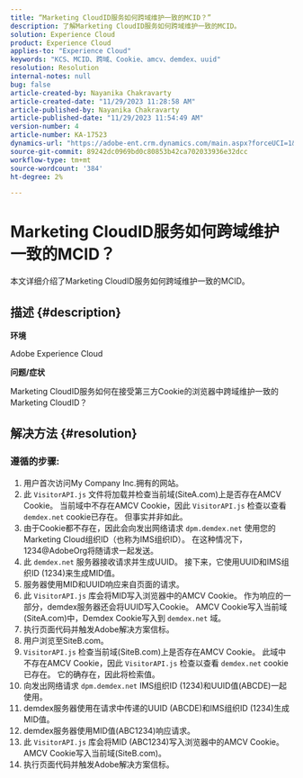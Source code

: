 ```yaml
---
title: “Marketing CloudID服务如何跨域维护一致的MCID？”
description: 了解Marketing CloudID服务如何跨域维护一致的MCID。
solution: Experience Cloud
product: Experience Cloud
applies-to: "Experience Cloud"
keywords: "KCS、MCID、跨域、Cookie、amcv、demdex、uuid"
resolution: Resolution
internal-notes: null
bug: false
article-created-by: Nayanika Chakravarty
article-created-date: "11/29/2023 11:28:58 AM"
article-published-by: Nayanika Chakravarty
article-published-date: "11/29/2023 11:54:49 AM"
version-number: 4
article-number: KA-17523
dynamics-url: "https://adobe-ent.crm.dynamics.com/main.aspx?forceUCI=1&pagetype=entityrecord&etn=knowledgearticle&id=a140bd7a-aa8e-ee11-8179-6045bd006239"
source-git-commit: 89242dc0969bd0c80853b42ca702033936e32dcc
workflow-type: tm+mt
source-wordcount: '384'
ht-degree: 2%

---
```


# Marketing CloudID服务如何跨域维护一致的MCID？


本文详细介绍了Marketing CloudID服务如何跨域维护一致的MCID。

## 描述 {#description}


<b>环境</b>

Adobe Experience Cloud

<b>问题/症状</b>

Marketing CloudID服务如何在接受第三方Cookie的浏览器中跨域维护一致的Marketing CloudID？


## 解决方法 {#resolution}


### 遵循的步骤:

1. 用户首次访问My Company Inc.拥有的网站。
2. 此 `VisitorAPI.js` 文件将加载并检查当前域(SiteA.com)上是否存在AMCV Cookie。 当前域中不存在AMCV Cookie，因此 `VisitorAPI.js` 检查以查看 `demdex.net` cookie已存在。 但事实并非如此。
3. 由于Cookie都不存在，因此会向发出网络请求 `dpm.demdex.net` 使用您的Marketing Cloud组织ID（也称为IMS组织ID）。 在这种情况下，1234@AdobeOrg将随请求一起发送。
4. 此 `demdex.net` 服务器接收请求并生成UUID。 接下来，它使用UUID和IMS组织ID (1234)来生成MID值。
5. 服务器使用MID和UUID响应来自页面的请求。
6. 此 `VisitorAPI.js` 库会将MID写入浏览器中的AMCV Cookie。 作为响应的一部分，demdex服务器还会将UUID写入Cookie。 AMCV Cookie写入当前域(SiteA.com)中，Demdex Cookie写入到 `demdex.net` 域。
7. 执行页面代码并触发Adobe解决方案信标。
8. 用户浏览至SiteB.com。
9. `VisitorAPI.js` 检查当前域(SiteB.com)上是否存在AMCV Cookie。 此域中不存在AMCV Cookie，因此 `VisitorAPI.js` 检查以查看 `demdex.net` cookie已存在。 它的确存在，因此将检索值。
10. 向发出网络请求 `dpm.demdex.net` IMS组织ID (1234)和UUID值(ABCDE)一起使用。
11. demdex服务器使用在请求中传递的UUID (ABCDE)和IMS组织ID (1234)生成MID值。
12. demdex服务器使用MID值(ABC1234)响应请求。
13. 此 `VisitorAPI.js` 库会将MID (ABC1234)写入浏览器中的AMCV Cookie。 AMCV Cookie写入当前域(SiteB.com)。
14. 执行页面代码并触发Adobe解决方案信标。

